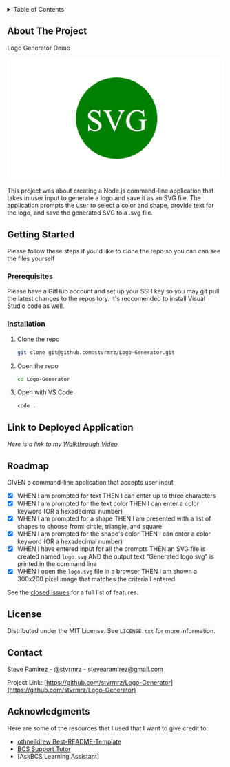 <!-- TABLE OF CONTENTS -->
<details>
  <summary>Table of Contents</summary>
  <ol>
    <li>
      <a href="#about-the-project">About The Project</a>
    </li>
    <li>
      <a href="#getting-started">Getting Started</a>
      <ul>
        <li><a href="#prerequisites">Prerequisites</a></li>
        <li><a href="#installation">Installation</a></li>
      </ul>
    </li>
    <li><a href="#link-to-deployed-application">Link to Deployed Application</a></li>
    <li><a href="#license">License</a></li>
    <li><a href="#contact">Contact</a></li>
    <li><a href="#acknowledgments">Acknowledgments</a></li>
  </ol>
</details>

<!-- ABOUT THE PROJECT -->
## About The Project
Logo Generator Demo

![Project Blog Post Demo](/assets/10-oop-homework-demo.png)

This project was about creating a Node.js command-line application that takes in user input to generate a logo and save it as an SVG file. The application prompts the user to select a color and shape, provide text for the logo, and save the generated SVG to a .svg file. 


<!-- GETTING STARTED -->
## Getting Started

Please follow these steps if you'd like to clone the repo so you can can see the files yourself

### Prerequisites

Please have a GitHub account and set up your SSH key so you may git pull the latest changes to the repository. It's
reccomended to install Visual Studio code as well.

### Installation

1. Clone the repo
   ```sh
   git clone git@github.com:stvrmrz/Logo-Generator.git
   ```
3. Open the repo 
   ```sh
   cd Logo-Generator
   ```
4. Open with VS Code
   ```sh
   code .
   ```

<!-- USAGE EXAMPLES -->
## Link to Deployed Application

_Here is a link to my [Walkthrough Video](https://app.screencastify.com/v3/watch/Pug4XcQyI0R5w066SzXE)_

<!-- ROADMAP -->
## Roadmap

GIVEN a command-line application that accepts user input
- [x] WHEN I am prompted for text
      THEN I can enter up to three characters
- [x] WHEN I am prompted for the text color
      THEN I can enter a color keyword (OR a hexadecimal number)
- [x] WHEN I am prompted for a shape
      THEN I am presented with a list of shapes to choose from: circle, triangle, and square
- [x] WHEN I am prompted for the shape's color
      THEN I can enter a color keyword (OR a hexadecimal number)
- [x] WHEN I have entered input for all the prompts
      THEN an SVG file is created named `logo.svg` AND the output text "Generated logo.svg" is printed in the command line
- [x] WHEN I open the `logo.svg` file in a browser
      THEN I am shown a 300x200 pixel image that matches the criteria I entered

See the [closed issues](https://github.com/stvrmrz/Logo-Generator/issues/1) for a full list of features.

<!-- LICENSE -->
## License

Distributed under the MIT License. See `LICENSE.txt` for more information.

<!-- CONTACT -->
## Contact

Steve Ramirez - [@stvrmrz](https://twitter.com/stvrmrz) - stevearamirez@gmail.com

Project Link: [https://github.com/stvrmrz/Logo-Generator](https://github.com/stvrmrz/Logo-Generator)

<!-- ACKNOWLEDGMENTS -->
## Acknowledgments

Here are some of the resources that I used that I want to give credit to:

* [othneildrew Best-README-Template](https://github.com/othneildrew/Best-README-Template)
* [BCS Support Tutor](https://2u-20.wistia.com/medias/trfd1jx6o2)
* [AskBCS Learning Assistant]